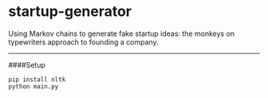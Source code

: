 # startup-generator
Using Markov chains to generate fake startup ideas: the monkeys on typewriters approach to founding a company.

----
####Setup
```
pip install nltk
python main.py
```


